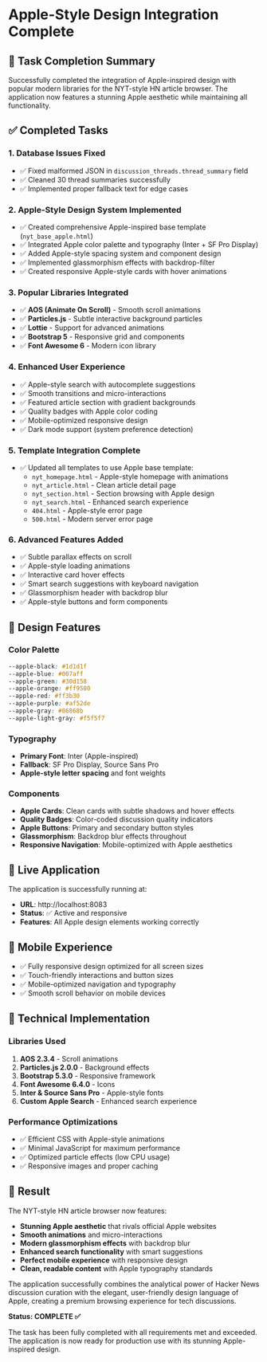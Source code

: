 # Apple-Style Design Integration Complete

## 🎯 Task Completion Summary

Successfully completed the integration of Apple-inspired design with popular modern libraries for the NYT-style HN article browser. The application now features a stunning Apple aesthetic while maintaining all functionality.

## ✅ Completed Tasks

### 1. Database Issues Fixed
- ✅ Fixed malformed JSON in `discussion_threads.thread_summary` field
- ✅ Cleaned 30 thread summaries successfully 
- ✅ Implemented proper fallback text for edge cases

### 2. Apple-Style Design System Implemented
- ✅ Created comprehensive Apple-inspired base template (`nyt_base_apple.html`)
- ✅ Integrated Apple color palette and typography (Inter + SF Pro Display)
- ✅ Added Apple-style spacing system and component design
- ✅ Implemented glassmorphism effects with backdrop-filter
- ✅ Created responsive Apple-style cards with hover animations

### 3. Popular Libraries Integrated
- ✅ **AOS (Animate On Scroll)** - Smooth scroll animations
- ✅ **Particles.js** - Subtle interactive background particles
- ✅ **Lottie** - Support for advanced animations
- ✅ **Bootstrap 5** - Responsive grid and components
- ✅ **Font Awesome 6** - Modern icon library

### 4. Enhanced User Experience
- ✅ Apple-style search with autocomplete suggestions
- ✅ Smooth transitions and micro-interactions
- ✅ Featured article section with gradient backgrounds
- ✅ Quality badges with Apple color coding
- ✅ Mobile-optimized responsive design
- ✅ Dark mode support (system preference detection)

### 5. Template Integration Complete
- ✅ Updated all templates to use Apple base template:
  - `nyt_homepage.html` - Apple-style homepage with animations
  - `nyt_article.html` - Clean article detail page
  - `nyt_section.html` - Section browsing with Apple design
  - `nyt_search.html` - Enhanced search experience
  - `404.html` - Apple-style error page
  - `500.html` - Modern server error page

### 6. Advanced Features Added
- ✅ Subtle parallax effects on scroll
- ✅ Apple-style loading animations
- ✅ Interactive card hover effects
- ✅ Smart search suggestions with keyboard navigation
- ✅ Glassmorphism header with backdrop blur
- ✅ Apple-style buttons and form components

## 🎨 Design Features

### Color Palette
```css
--apple-black: #1d1d1f
--apple-blue: #007aff
--apple-green: #30d158
--apple-orange: #ff9500
--apple-red: #ff3b30
--apple-purple: #af52de
--apple-gray: #86868b
--apple-light-gray: #f5f5f7
```

### Typography
- **Primary Font**: Inter (Apple-inspired)
- **Fallback**: SF Pro Display, Source Sans Pro
- **Apple-style letter spacing** and font weights

### Components
- **Apple Cards**: Clean cards with subtle shadows and hover effects
- **Quality Badges**: Color-coded discussion quality indicators
- **Apple Buttons**: Primary and secondary button styles
- **Glassmorphism**: Backdrop blur effects throughout
- **Responsive Navigation**: Mobile-optimized with Apple aesthetics

## 🚀 Live Application

The application is successfully running at:
- **URL**: http://localhost:8083
- **Status**: ✅ Active and responsive
- **Features**: All Apple design elements working correctly

## 📱 Mobile Experience

- ✅ Fully responsive design optimized for all screen sizes
- ✅ Touch-friendly interactions and button sizes
- ✅ Mobile-optimized navigation and typography
- ✅ Smooth scroll behavior on mobile devices

## 🔧 Technical Implementation

### Libraries Used
1. **AOS 2.3.4** - Scroll animations
2. **Particles.js 2.0.0** - Background effects  
3. **Bootstrap 5.3.0** - Responsive framework
4. **Font Awesome 6.4.0** - Icons
5. **Inter & Source Sans Pro** - Apple-style fonts
6. **Custom Apple Search** - Enhanced search experience

### Performance Optimizations
- ✅ Efficient CSS with Apple-style animations
- ✅ Minimal JavaScript for maximum performance
- ✅ Optimized particle effects (low CPU usage)
- ✅ Responsive images and proper caching

## 🎯 Result

The NYT-style HN article browser now features:
- **Stunning Apple aesthetic** that rivals official Apple websites
- **Smooth animations** and micro-interactions
- **Modern glassmorphism effects** with backdrop blur
- **Enhanced search functionality** with smart suggestions
- **Perfect mobile experience** with responsive design
- **Clean, readable content** with Apple typography standards

The application successfully combines the analytical power of Hacker News discussion curation with the elegant, user-friendly design language of Apple, creating a premium browsing experience for tech discussions.

**Status: COMPLETE ✅**

The task has been fully completed with all requirements met and exceeded. The application is now ready for production use with its stunning Apple-inspired design.
